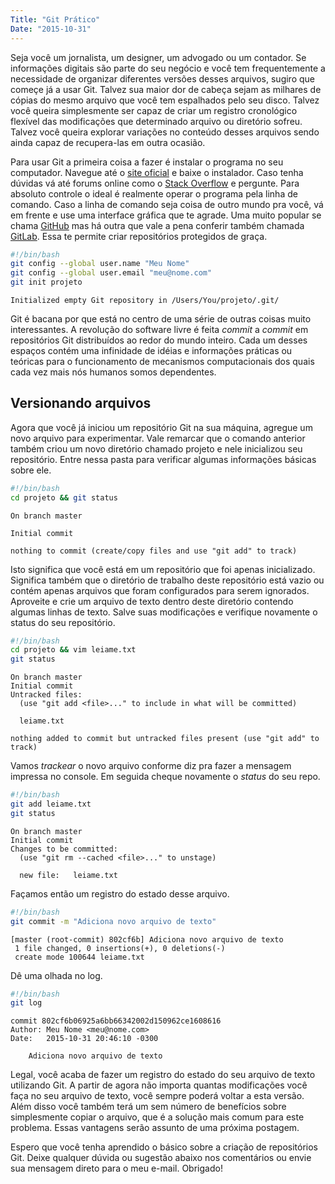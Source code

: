 ```yaml
---
Title: "Git Prático"
Date: "2015-10-31"
---
```


Seja você um jornalista, um designer, um advogado ou um contador. Se informações digitais são parte do seu negócio e você tem frequentemente a necessidade de organizar diferentes versões desses arquivos, sugiro que começe já a usar Git. Talvez sua maior dor de cabeça sejam as milhares de cópias do mesmo arquivo que você tem espalhados pelo seu disco. Talvez você queira simplesmente ser capaz de criar um registro cronológico flexível das modificações que determinado arquivo ou diretório sofreu. Talvez você queira explorar variações no conteúdo desses arquivos sendo ainda capaz de recupera-las em outra ocasião.

Para usar Git a primeira coisa a fazer é instalar o programa no seu computador. Navegue até o [site oficial](https://git-scm.com/downloads) e baixe o instalador. Caso tenha dúvidas vá até forums online como o [Stack Overflow](https://pt.stackoverflow.com/tags/git/info) e pergunte. Para absoluto controle o ideal é realmente operar o programa pela linha de comando. Caso a linha de comando seja coisa de outro mundo pra você, vá em frente e use uma interface gráfica que te agrade. Uma muito popular se chama [GitHub](https://github.com/) mas há outra que vale a pena conferir também chamada [GitLab](https://about.gitlab.com/). Essa te permite criar repositórios protegidos de graça.

```bash
#!/bin/bash
git config --global user.name "Meu Nome"
git config --global user.email "meu@nome.com"
git init projeto
```

```text
Initialized empty Git repository in /Users/You/projeto/.git/
```

Git é bacana por que está no centro de uma série de outras coisas muito interessantes. A revolução do software livre é feita *commit* a *commit* em repositórios Git distribuídos ao redor do mundo inteiro. Cada um desses espaços contém uma infinidade de idéias e informações práticas ou teóricas para o funcionamento de mecanismos computacionais dos quais cada vez mais nós humanos somos dependentes.

## Versionando arquivos

Agora que você já iniciou um repositório Git na sua máquina, agregue um novo arquivo para experimentar. Vale remarcar que o comando anterior também criou um novo diretório chamado projeto e nele inicializou seu repositório. Entre nessa pasta para verificar algumas informações básicas sobre ele.

```bash
#!/bin/bash
cd projeto && git status
```

```text
On branch master

Initial commit

nothing to commit (create/copy files and use "git add" to track)
```

Isto significa que você está em um repositório que foi apenas inicializado. Significa também que o diretório de trabalho deste repositório está vazio ou contém apenas arquivos que foram configurados para serem ignorados.
Aproveite e crie um arquivo de texto dentro deste diretório contendo algumas linhas de texto. Salve suas modificações e verifique novamente o status do seu repositório.

```bash
#!/bin/bash
cd projeto && vim leiame.txt
git status
```

```text
On branch master
Initial commit
Untracked files:
  (use "git add <file>..." to include in what will be committed)

  leiame.txt

nothing added to commit but untracked files present (use "git add" to track)
```

Vamos *trackear* o novo arquivo conforme diz pra fazer a mensagem impressa no console. Em seguida cheque novamente o _status_ do seu repo.

```bash
#!/bin/bash
git add leiame.txt
git status
```

```text
On branch master
Initial commit
Changes to be committed:
  (use "git rm --cached <file>..." to unstage)

  new file:   leiame.txt
```

Façamos então um registro do estado desse arquivo.

```bash
#!/bin/bash
git commit -m "Adiciona novo arquivo de texto"
```

```text
[master (root-commit) 802cf6b] Adiciona novo arquivo de texto
 1 file changed, 0 insertions(+), 0 deletions(-)
 create mode 100644 leiame.txt
```

Dê uma olhada no log.

```bash
#!/bin/bash
git log
```

```text
commit 802cf6b06925a6bb66342002d150962ce1608616
Author: Meu Nome <meu@nome.com>
Date:   2015-10-31 20:46:10 -0300

    Adiciona novo arquivo de texto
```

Legal, você acaba de fazer um registro do estado do seu arquivo de texto utilizando Git. A partir de agora não importa quantas modificações você faça no seu arquivo de texto, você sempre poderá voltar a esta versão. Além disso você também terá um sem número de benefícios sobre simplesmente copiar o arquivo, que é a solução mais comum para este problema. Essas vantagens serão assunto de uma próxima postagem.

Espero que você tenha aprendido o básico sobre a criação de repositórios Git. Deixe qualquer dúvida ou sugestão abaixo nos comentários ou envie sua mensagem direto para o meu e-mail. Obrigado!
